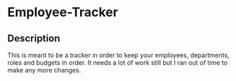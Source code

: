 # Employee-Tracker

## Description

This is meant to be a tracker in order to keep your employees, departments, roles and budgets in order. It needs a lot of work still but I ran out of time to make any more changes.
